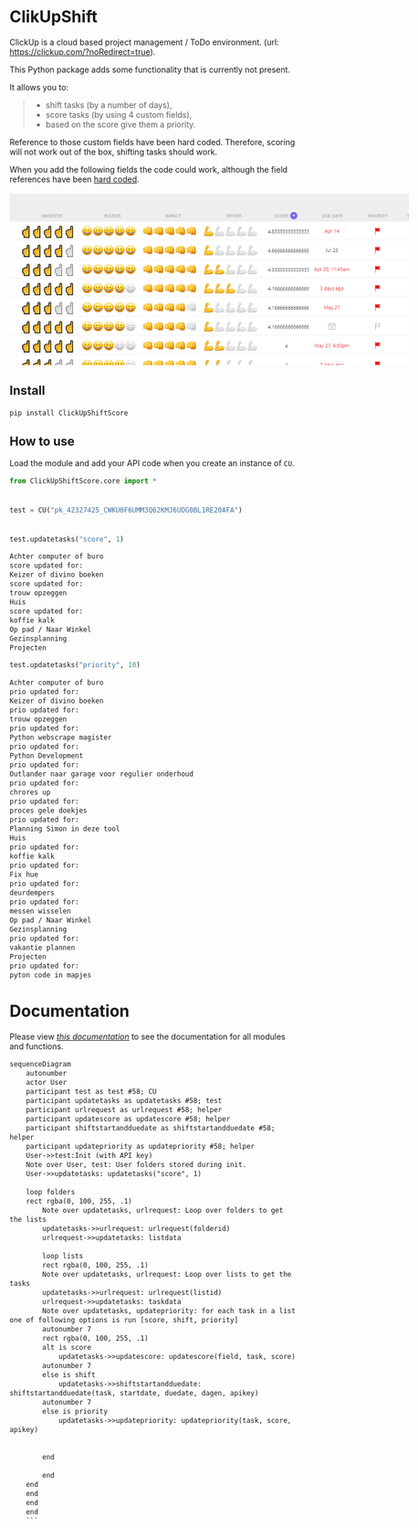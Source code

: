 # ClikUpShift



ClickUp is a cloud based project management / ToDo environment. (url: https://clickup.com/?noRedirect=true). 

This Python package adds some functionality that is currently not present. 

It allows you to: 
> * shift tasks (by a number of days),
> * score tasks (by using 4 custom fields), 
> * based on the score give them a priority. 
 

Reference to those custom fields have been hard coded. Therefore, scoring will not work out of the box, shifting tasks should work.

When you add the following fields the code could work, although the field references have been [hard coded](https://github.com/stevedep/ClickUpShiftScore/blob/4b2925c388e3eb26a6fdc039b0eee50dfd79ee0a/ClickUpShiftScore/core.py#L45).
<!--- #![Custom Fields!](images/customfields.png "Custom Fields") --->

<img src="images\customfields.png" alt="drawing" width="700" style="max-width: 700px">



## Install

`pip install ClickUpShiftScore`

## How to use

Load the module and add your API code when you create an instance of `CU`. 


```python
from ClickUpShiftScore.core import *


test = CU("pk_42327425_CWKU0F6UMM3Q62KMJ6UDG0BL1RE20AFA")


test.updatetasks("score", 1)
```

    Achter computer of buro
    score updated for: 
    Keizer of divino boeken 
    score updated for: 
    trouw opzeggen
    Huis
    score updated for: 
    koffie kalk
    Op pad / Naar Winkel
    Gezinsplanning
    Projecten
    

```python
test.updatetasks("priority", 10)
```

    Achter computer of buro
    prio updated for: 
    Keizer of divino boeken 
    prio updated for: 
    trouw opzeggen
    prio updated for: 
    Python webscrape magister
    prio updated for: 
    Python Development
    prio updated for: 
    Outlander naar garage voor regulier onderhoud 
    prio updated for: 
    chrores up
    prio updated for: 
    proces gele doekjes
    prio updated for: 
    Planning Simon in deze tool
    Huis
    prio updated for: 
    koffie kalk
    prio updated for: 
    Fix hue
    prio updated for: 
    deurdempers
    prio updated for: 
    messen wisselen
    Op pad / Naar Winkel
    Gezinsplanning
    prio updated for: 
    vakantie plannen
    Projecten
    prio updated for: 
    pyton code in mapjes
    

# Documentation


Please view *[this documentation](https://StevedeP.github.io/ClickUpShiftScore)* to see the documentation for all modules and functions. 


```mermaid
sequenceDiagram
    autonumber
    actor User    
    participant test as test #58; CU
    participant updatetasks as updatetasks #58; test
    participant urlrequest as urlrequest #58; helper 
    participant updatescore as updatescore #58; helper
    participant shiftstartandduedate as shiftstartandduedate #58; helper
    participant updatepriority as updatepriority #58; helper
    User->>test:Init (with API key)
    Note over User, test: User folders stored during init.
    User->>updatetasks: updatetasks("score", 1)

    loop folders
    rect rgba(0, 100, 255, .1)
        Note over updatetasks, urlrequest: Loop over folders to get the lists
        updatetasks->>urlrequest: urlrequest(folderid)        
        urlrequest->>updatetasks: listdata

        loop lists
        rect rgba(0, 100, 255, .1)
        Note over updatetasks, urlrequest: Loop over lists to get the tasks
        updatetasks->>urlrequest: urlrequest(listid)
        urlrequest->>updatetasks: taskdata
        Note over updatetasks, updatepriority: for each task in a list one of following options is run [score, shift, priority] 
        autonumber 7
        rect rgba(0, 100, 255, .1)
        alt is score
            updatetasks->>updatescore: updatescore(field, task, score)
        autonumber 7
        else is shift
            updatetasks->>shiftstartandduedate: shiftstartandduedate(task, startdate, duedate, dagen, apikey)
        autonumber 7
        else is priority
            updatetasks->>updatepriority: updatepriority(task, score, apikey)


        end

        end
    end
    end
    end
    end
    ```
